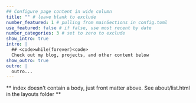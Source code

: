 ```yaml
---
## Configure page content in wide column
title: "" # leave blank to exclude
number_featured: 1 # pulling from mainSections in config.toml
use_featured: false # if false, use most recent by date
number_categories: 3 # set to zero to exclude
show_intro: true
intro: |
  ## <code>while(forever)<code>
  Check out my blog, projects, and other content below
show_outro: true
outro: |
  outro...
---
```


** index doesn't contain a body, just front matter above.
See about/list.html in the layouts folder **
